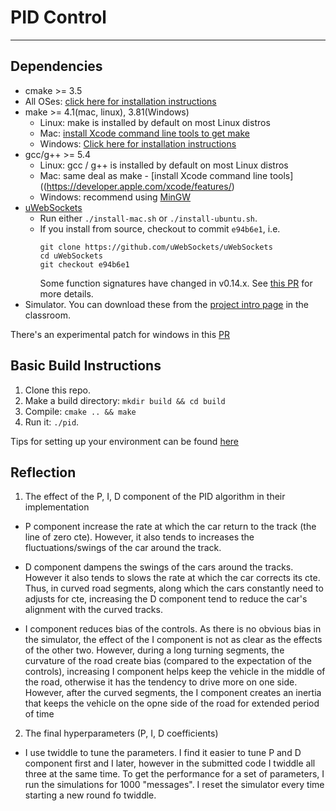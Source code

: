 # **PID Control**


---

## Dependencies

* cmake >= 3.5
 * All OSes: [click here for installation instructions](https://cmake.org/install/)
* make >= 4.1(mac, linux), 3.81(Windows)
  * Linux: make is installed by default on most Linux distros
  * Mac: [install Xcode command line tools to get make](https://developer.apple.com/xcode/features/)
  * Windows: [Click here for installation instructions](http://gnuwin32.sourceforge.net/packages/make.htm)
* gcc/g++ >= 5.4
  * Linux: gcc / g++ is installed by default on most Linux distros
  * Mac: same deal as make - [install Xcode command line tools]((https://developer.apple.com/xcode/features/)
  * Windows: recommend using [MinGW](http://www.mingw.org/)
* [uWebSockets](https://github.com/uWebSockets/uWebSockets)
  * Run either `./install-mac.sh` or `./install-ubuntu.sh`.
  * If you install from source, checkout to commit `e94b6e1`, i.e.
    ```
    git clone https://github.com/uWebSockets/uWebSockets 
    cd uWebSockets
    git checkout e94b6e1
    ```
    Some function signatures have changed in v0.14.x. See [this PR](https://github.com/udacity/CarND-MPC-Project/pull/3) for more details.
* Simulator. You can download these from the [project intro page](https://github.com/udacity/self-driving-car-sim/releases) in the classroom.

There's an experimental patch for windows in this [PR](https://github.com/udacity/CarND-PID-Control-Project/pull/3)

## Basic Build Instructions

1. Clone this repo.
2. Make a build directory: `mkdir build && cd build`
3. Compile: `cmake .. && make`
4. Run it: `./pid`. 

Tips for setting up your environment can be found [here](https://classroom.udacity.com/nanodegrees/nd013/parts/40f38239-66b6-46ec-ae68-03afd8a601c8/modules/0949fca6-b379-42af-a919-ee50aa304e6a/lessons/f758c44c-5e40-4e01-93b5-1a82aa4e044f/concepts/23d376c7-0195-4276-bdf0-e02f1f3c665d)

## Reflection

1. The effect of the P, I, D component of the PID algorithm in their implementation

* P component increase the rate at which the car return to the track (the line of zero cte). However, it also tends to increases the fluctuations/swings of the car around the track.

* D component dampens the swings of the cars around the tracks. However it also tends to slows the rate at which the car corrects its cte. Thus, in curved road segments, along which the cars constantly need to adjusts for cte, increasing the D component tend to reduce the car's alignment with the curved tracks.

* I component reduces bias of the controls. As there is no obvious bias in the simulator, the effect of the I component is not as clear as the effects of the other two. However, during a long turning segments, the curvature of the road create bias (compared to the expectation of the controls), increasing I component helps keep the vehicle in the middle of the road, otherwise it has the tendency to drive more on one side. However, after the curved segments, the I component creates an inertia that keeps the vehicle on the opne side of the road for extended period of time


2. The final hyperparameters (P, I, D coefficients)

* I use twiddle to tune the parameters. I find it easier to tune P and D component first and I later, however in the submitted code I twiddle all three at the same time. To get the performance for a set of parameters, I run the simulations for 1000 "messages". I reset the simulator every time starting a new round fo twiddle.



